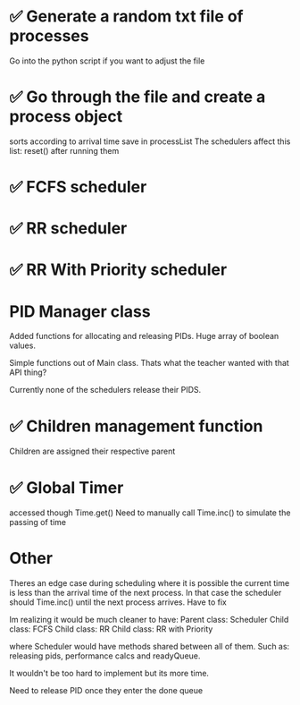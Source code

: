 # :white_check_mark:  Generate a random txt file of processes 
Go into the python script if you want to adjust the file

# :white_check_mark:  Go through the file and create a process object
sorts according to arrival time
save in processList
The schedulers affect this list: reset() after running them

# :white_check_mark: FCFS scheduler

# :white_check_mark: RR scheduler

# :white_check_mark: RR With Priority scheduler

# PID Manager class
Added functions for allocating and releasing PIDs. Huge array of boolean values. 

Simple functions out of Main class. Thats what the teacher wanted with that API thing? 

Currently none of the schedulers release their PIDS. 

# :white_check_mark: Children management function
Children are assigned their respective parent

# :white_check_mark: Global Timer
accessed though Time.get()
Need to manually call Time.inc() to simulate the passing of time

# Other

Theres an edge case during scheduling where it is possible the current time is less than the arrival time of the next process. In that case the scheduler should Time.inc() until the next process arrives. Have to fix

Im realizing it would be much cleaner to have:
Parent class: Scheduler
Child class: FCFS
Child class: RR
Child class: RR with Priority

where Scheduler would have methods shared between all of them. Such as: releasing pids, performance calcs and readyQueue.

It wouldn't be too hard to implement but its more time.

Need to release PID once they enter the done queue


